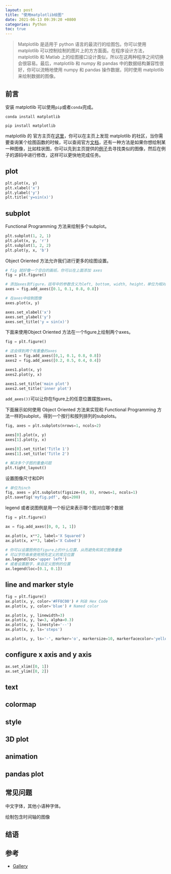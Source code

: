 ```yaml
---
layout: post
title: "使用matplotlib绘图"
date: 2021-06-13 09:39:20 +0800
categories: Python
toc: true
---
```


> Matplotlib 是适用于 python 语言的最流行的绘图包。你可以使用 matplotlib 可以控制绘制的图片上的方方面面。在程序设计方法，matplotlib 和 Matlab 上的绘图接口设计类似，所以在这两种程序之间切换会很容易。最后，matplotlib 和 numpy 和 pandas 中的数据结构兼容性很好，你可以流畅地使用 numpy 和 pandas 操作数据，同时使用 matplotlib 来绘制数据的图像。

## 前言

安装 matplotlib 可以使用``pip``或者``conda``完成。

```
conda install matplotlib

pip install matplotlib
```

matplotlib 的 官方主页在[这里](https://matplotlib.org/)，你可以在主页上发现 matplotlib 的社区，当你需要查询某个绘图函数的时候，可以查阅官方[文档](https://matplotlib.org/stable/contents.html)，还有一种方法是如果你想绘制某一种图像，比如柱状图，你可以先到主页提供的[例子](https://matplotlib.org/stable/gallery/index.html)去寻找类似的图像，然后在例子的源码中进行修改，这样可以更快地完成任务。

## plot

```python
plt.plot(x, y)
plt.xlabel('x')
plt.ylabel('y')
plt.title('y=sin(x)')
```

## subplot

Functional Programming 方法来绘制多个subplot。

```python
plt.subplot(1, 2, 1)
plt.plot(x, y, 'r')
plt.subplot(1, 2, 2)
plt.plot(y, x, 'b')
```

Object Oriented 方法允许我们进行更多的绘图设置。

```python
# fig 就好像一个空白的画纸，你可以在上面添加 axes
fig = plt.figure()

# 添加axes到figure，括号中的参数含义为left, bottom, width, height，单位为相对于整个figure的百分比
axes = fig.add_axes([0.1, 0.1, 0.8, 0.8])

# 在axes中绘制图像
axes.plot(x, y)

axes.set_xlabel('x')
axes.set_ylabel('y')
axes.set_title('y = sin(x)')
```

下面来使用Object Oriented 方法在一个figure上绘制两个axes。

```python
fig = plt.figure()

# 这会得到两个有重叠的axes
axes1 = fig.add_axes([0,1, 0.1, 0.8, 0.8])
axes2 = fig.add_axes([0.2, 0.5, 0.4, 0.4])

axes1.plot(x, y)
axes2.plot(y, x)

axes1.set_title('main plot')
axes2.set_title('inner plot')
```

``add_axes())``可以让你在figure上的任意位置摆放axes。

下面展示如何使用 Object Oriented 方法来实现和 Functional Programming 方法一样的subplot，得到一个按行和按列排列的subplots。

```python
fig, axes = plt.subplots(nrows=1, ncols=2)

axes[0].plot(x, y)
axes[1].plot(y, x)

axes[0].set_title('Title 1')
axes[1].set_title('Title 2')

# 解决多个子图的重叠问题
plt.tight_layout()
```

设置图像尺寸和DPI

```python
# 单位为inch
fig, axes = plt.subplots(figsize=(8, 8), nrows=1, ncols=1)
plt.savefig('myfig.pdf', dpi=200)
```

legend 或者说图例是用一个标记来表示哪个图对应哪个数据

```python
fig = plt.figure()

ax = fig.add_axes([0, 0, 1, 1])

ax.plot(x, x**2, label='X Squared')
ax.plot(x, x**3, label='X Cubed')

# 你可以设置图例在figure上的什么位置，从而避免和其它图像重叠
# 可以字符串来使用预先定义的常见位置
ax.legend(loc='upper left')
# 或者设置数字，来自定义图例的位置
ax.legend(loc=[0.1, 0.1])
```

## line and marker style

```python
fig = plt.figure()
ax.plot(x, y, color='#FF8C00') # RGB Hex Code
ax.plot(x, y, color='blue') # Named color

ax.plot(x, y, linewidth=3)
ax.plot(x, y, lw=3, alpha=0.3)
ax.plot(x, y, linestyle='--')
ax.plot(x, y, ls='steps')

ax.plot(x, y, ls='-', marker='o', markersize=10, markerfacecolor='yellow', markeredgewidth=3) # Markers
```

## configure x axis and y axis

```python
ax.set_xlim([0, 1])
ax.set_ylim([0, 2])
```

## text

## colormap

## style

## 3D plot

## animation

## pandas plot

## 常见问题

中文字体，其他小语种字体。

绘制包含时间轴的图像

## 结语

## 参考

* [Gallery](https://matplotlib.org/stable/gallery/index.html)
